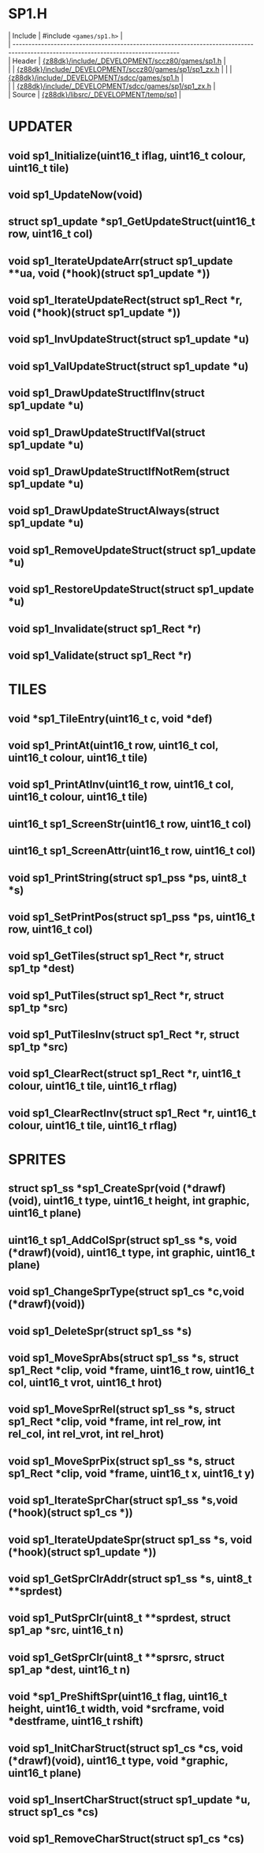 # SP1.H

 | Include    | #include `<games/sp1.h>`                                                                                              |                              
 | ----------------------------------------------------------------------------------------------------------------------------------                              
 | Header     | [{z88dk}/include/_DEVELOPMENT/sccz80/games/sp1.h](https://raw.githubusercontent.com/z88dk/z88dk/master/include/_DEVELOPMENT/sccz80/games/sp1.h) |   
 | | [{z88dk}/include/_DEVELOPMENT/sccz80/games/sp1/sp1_zx.h](https://raw.githubusercontent.com/z88dk/z88dk/master/include/_DEVELOPMENT/sccz80/games/sp1/sp1_zx.h) |
 | | [{z88dk}/include/_DEVELOPMENT/sdcc/games/sp1.h](https://raw.githubusercontent.com/z88dk/z88dk/master/include/_DEVELOPMENT/sdcc/games/sp1.h) |                  
 | | [{z88dk}/include/_DEVELOPMENT/sdcc/games/sp1/sp1_zx.h](https://raw.githubusercontent.com/z88dk/z88dk/master/include/_DEVELOPMENT/sdcc/games/sp1/sp1_zx.h) |    
 | Source     | [{z88dk}/libsrc/_DEVELOPMENT/temp/sp1](https://raw.githubusercontent.com/z88dk/z88dk/master/libsrc/_DEVELOPMENT/temp/sp1)                     |     

# UPDATER

## void sp1_Initialize(uint16_t iflag, uint16_t colour, uint16_t tile)

## void sp1_UpdateNow(void)

## struct sp1_update *sp1_GetUpdateStruct(uint16_t row, uint16_t col)

## void sp1_IterateUpdateArr(struct sp1_update **ua, void (*hook)(struct sp1_update *))

## void sp1_IterateUpdateRect(struct sp1_Rect *r, void (*hook)(struct sp1_update *))

## void sp1_InvUpdateStruct(struct sp1_update *u)

## void sp1_ValUpdateStruct(struct sp1_update *u)

## void sp1_DrawUpdateStructIfInv(struct sp1_update *u)

## void sp1_DrawUpdateStructIfVal(struct sp1_update *u)

## void sp1_DrawUpdateStructIfNotRem(struct sp1_update *u)

## void sp1_DrawUpdateStructAlways(struct sp1_update *u)

## void sp1_RemoveUpdateStruct(struct sp1_update *u)

## void sp1_RestoreUpdateStruct(struct sp1_update *u)

## void sp1_Invalidate(struct sp1_Rect *r)

## void sp1_Validate(struct sp1_Rect *r)

# TILES

## void *sp1_TileEntry(uint16_t c, void *def)

## void sp1_PrintAt(uint16_t row, uint16_t col, uint16_t colour, uint16_t tile)

## void sp1_PrintAtInv(uint16_t row, uint16_t col, uint16_t colour, uint16_t tile)

## uint16_t sp1_ScreenStr(uint16_t row, uint16_t col)

## uint16_t sp1_ScreenAttr(uint16_t row, uint16_t col)

## void sp1_PrintString(struct sp1_pss *ps, uint8_t *s)

## void sp1_SetPrintPos(struct sp1_pss *ps, uint16_t row, uint16_t col)

## void sp1_GetTiles(struct sp1_Rect *r, struct sp1_tp *dest)

## void sp1_PutTiles(struct sp1_Rect *r, struct sp1_tp *src)

## void sp1_PutTilesInv(struct sp1_Rect *r, struct sp1_tp *src)

## void sp1_ClearRect(struct sp1_Rect *r, uint16_t colour, uint16_t tile, uint16_t rflag)

## void sp1_ClearRectInv(struct sp1_Rect *r, uint16_t colour, uint16_t tile, uint16_t rflag)

# SPRITES

## struct sp1_ss *sp1_CreateSpr(void (*drawf)(void), uint16_t type, uint16_t height, int graphic, uint16_t plane)

## uint16_t sp1_AddColSpr(struct sp1_ss *s, void (*drawf)(void), uint16_t type, int graphic, uint16_t plane)

## void sp1_ChangeSprType(struct sp1_cs *c,void (*drawf)(void))

## void sp1_DeleteSpr(struct sp1_ss *s)

## void sp1_MoveSprAbs(struct sp1_ss *s, struct sp1_Rect *clip, void *frame, uint16_t row, uint16_t col, uint16_t vrot, uint16_t hrot)

## void sp1_MoveSprRel(struct sp1_ss *s, struct sp1_Rect *clip, void *frame, int rel_row, int rel_col, int rel_vrot, int rel_hrot)

## void sp1_MoveSprPix(struct sp1_ss *s, struct sp1_Rect *clip, void *frame, uint16_t x, uint16_t y)

## void sp1_IterateSprChar(struct sp1_ss *s,void (*hook)(struct sp1_cs *))

## void sp1_IterateUpdateSpr(struct sp1_ss *s, void (*hook)(struct sp1_update *))

## void sp1_GetSprClrAddr(struct sp1_ss *s, uint8_t **sprdest)

## void sp1_PutSprClr(uint8_t **sprdest, struct sp1_ap *src, uint16_t n)

## void sp1_GetSprClr(uint8_t **sprsrc, struct sp1_ap *dest, uint16_t n)

## void *sp1_PreShiftSpr(uint16_t flag, uint16_t height, uint16_t width, void *srcframe, void *destframe, uint16_t rshift)

## void sp1_InitCharStruct(struct sp1_cs *cs, void (*drawf)(void), uint16_t type, void *graphic, uint16_t plane)

## void sp1_InsertCharStruct(struct sp1_update *u, struct sp1_cs *cs)

## void sp1_RemoveCharStruct(struct sp1_cs *cs)

